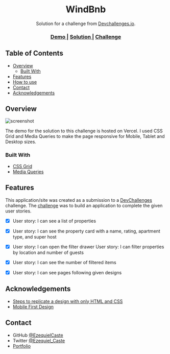 <!-- Please update value in the {}  -->

<h1 align="center">WindBnb</h1>

<div align="center">
   Solution for a challenge from  <a href="http://devchallenges.io" target="_blank">Devchallenges.io</a>.
</div>

<div align="center">
  <h3>
    <a href="https://windbnb-v1.vercel.app/">
      Demo
    </a>
    <span> | </span>
    <a href="https://devchallenges.io/solutions/qoVvOnPtOZVsIXOxCtRz">
      Solution
    </a>
    <span> | </span>
    <a href="https://devchallenges.io/challenges/3JFYedSOZqAxYuOCNmYD">
      Challenge
    </a>
  </h3>
</div>

<!-- TABLE OF CONTENTS -->

## Table of Contents

- [Overview](#overview)
  - [Built With](#built-with)
- [Features](#features)
- [How to use](#how-to-use)
- [Contact](#contact)
- [Acknowledgements](#acknowledgements)

<!-- OVERVIEW -->

## Overview

![screenshot](https://github.com/EzequielCaste/winbnb-v1/blob/main/public/WindBnB.gif)

The demo for the solution to this challenge is hosted on Vercel. I used CSS Grid and Media Queries to make the page responsive for Mobile, Tablet and Desktop sizes.

### Built With

<!-- This section should list any major frameworks that you built your project using. Here are a few examples.-->

- [CSS Grid](https://css-tricks.com/snippets/css/complete-guide-grid/)
- [Media Queries](https://css-tricks.com/a-complete-guide-to-css-media-queries/)

## Features

<!-- List the features of your application or follow the template. Don't share the figma file here :) -->

This application/site was created as a submission to a [DevChallenges](https://devchallenges.io/challenges) challenge. The [challenge](https://devchallenges.io/challenges/3JFYedSOZqAxYuOCNmYD) was to build an application to complete the given user stories.

- [X] User story: I can see a list of properties
- [X] User story: I can see the property card with a name, rating, apartment type, and super host
- [X] User story: I can open the filter drawer
User story: I can filter properties by location and number of guests
- [X] User story: I can see the number of filtered items
- [X] User story: I can see pages following given designs



## Acknowledgements

<!-- This section should list any articles or add-ons/plugins that helps you to complete the project. This is optional but it will help you in the future. For exmpale -->

- [Steps to replicate a design with only HTML and CSS](https://devchallenges-blogs.web.app/how-to-replicate-design/)
- [Mobile First Design](https://medium.com/@Vincentxia77/what-is-mobile-first-design-why-its-important-how-to-make-it-7d3cf2e29d00)

## Contact

- GitHub [@EzequielCaste](https://github.com/EzequielCaste)
- Twitter [@Ezequiel_Caste](https://twitter.com/Ezequiel_Caste)
- [Portfolio](https://www.ezecastellanos.com.ar/)
